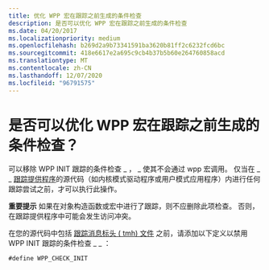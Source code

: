 ```yaml
---
title: 优化 WPP 宏在跟踪之前生成的条件检查
description: 是否可以优化 WPP 宏在跟踪之前生成的条件检查
ms.date: 04/20/2017
ms.localizationpriority: medium
ms.openlocfilehash: b269d2a9b73341591ba3620b81ff2c6232fcd6bc
ms.sourcegitcommit: 418e6617e2a695c9cb4b37b5b60e264760858acd
ms.translationtype: MT
ms.contentlocale: zh-CN
ms.lasthandoff: 12/07/2020
ms.locfileid: "96791575"
---
```

# <a name="can-i-optimize-the-conditional-checks-that-the-wpp-macros-produce-before-the-tracing"></a>是否可以优化 WPP 宏在跟踪之前生成的条件检查？


可以移除 WPP INIT 跟踪的条件检查 \_ ， \_ 使其不会通过 wpp 宏调用。 仅当在 \_ \_ [跟踪提供程序](trace-provider.md)的源代码（如内核模式驱动程序或用户模式应用程序）内进行任何跟踪尝试之前，才可以执行此操作。

**重要提示**  如果在对象构造函数或宏中进行了跟踪，则不应删除此项检查。 否则，在跟踪提供程序中可能会发生访问冲突。


在您的源代码中包括 [跟踪消息标头 ( tmh) 文件](trace-message-header-file.md) 之前，请添加以下定义以禁用 WPP INIT 跟踪的条件检查 \_ \_ ：

```
#define WPP_CHECK_INIT
```

 

 





